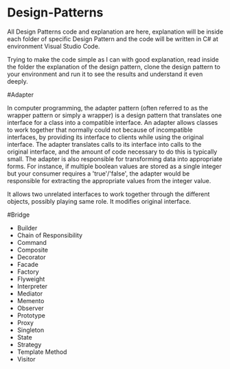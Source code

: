 # Design-Patterns
All Design Patterns code and explanation are here, explanation will be inside each folder of specific Design Pattern and the code will be written in C# at environment Visual Studio Code.

Trying to make the code simple as I can with good explanation, read inside the folder the explanation of the design pattern, clone the design pattern to your environment and run it to see the results and understand it even deeply.

#Adapter

In computer programming, the adapter pattern (often referred to as the wrapper pattern or simply a wrapper) is a design pattern that translates 
one interface for a class into a compatible interface. An adapter allows classes to work together that normally could not because of incompatible 
interfaces, by providing its interface to clients while using the original interface. The adapter translates calls to its interface into calls to the original 
interface, and the amount of code necessary to do this is typically small. The adapter is also responsible for transforming data into appropriate forms.
 For instance, if multiple boolean values are stored as a single integer but your consumer requires a 'true'/'false', the adapter would be responsible for 
extracting the appropriate values from the integer value.

It allows two unrelated interfaces to work together through the different objects, possibly playing same role.
It modifies original interface.

#Bridge

- Builder
- Chain of Responsibility
- Command
- Composite
- Decorator
- Facade
- Factory
- Flyweight
- Interpreter 
- Mediator 
- Memento 
- Observer
- Prototype
- Proxy
- Singleton
- State
- Strategy
- Template Method
- Visitor 